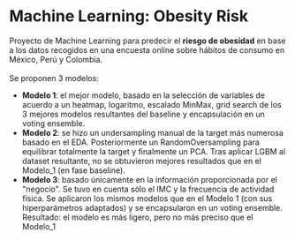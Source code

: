 # Machine Learning: Obesity Risk
Proyecto de Machine Learning para predecir el **riesgo de obesidad** en base a los datos recogidos en una encuesta online sobre hábitos de consumo en México, Perú y Colombia.  <br>
<br>
Se proponen 3 modelos:
- **Modelo 1**: el mejor modelo, basado en la selección de variables de acuerdo a un heatmap, logaritmo, escalado MinMax, grid search de los 3 mejores modelos resultantes del baseline y encapsulación en un voting ensemble.
- **Modelo 2**: se hizo un undersampling manual de la target más numerosa basado en el EDA. Posteriormente un RandomOversampling para equilibrar totalmente la target y finalmente un PCA. Tras aplicar LGBM al dataset resultante, no se obtuvieron mejores resultados que en el Modelo_1 (en fase baseline).
- **Modelo 3**: basado únicamente en la información proporcionada por el "negocio". Se tuvo en cuenta sólo el IMC y la frecuencia de actividad física. Se aplicaron los mismos modelos que en el Modelo 1 (con sus hiperparámetros adaptados) y se encapsularon en un voting ensemble. Resultado: el modelo es más ligero, pero no más preciso que el Modelo_1

